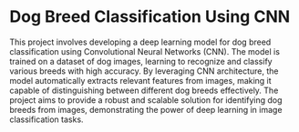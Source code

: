 # Dog Breed Classification Using CNN

This project involves developing a deep learning model for dog breed classification using Convolutional Neural Networks (CNN). The model is trained on a dataset of dog images, learning to recognize and classify various breeds with high accuracy. By leveraging CNN architecture, the model automatically extracts relevant features from images, making it capable of distinguishing between different dog breeds effectively. The project aims to provide a robust and scalable solution for identifying dog breeds from images, demonstrating the power of deep learning in image classification tasks.

